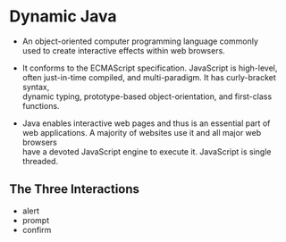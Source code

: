 # Dynamic Java
* An object-oriented computer programming language commonly <br>
  used to create interactive effects within web browsers.


* It conforms to the ECMAScript specification. JavaScript is high-level, <br>
  often just-in-time compiled, and multi-paradigm. It has curly-bracket syntax, <br> 
  dynamic typing, prototype-based object-orientation, and first-class functions. 


* Java enables interactive web pages and thus is an essential part of <br>
  web applications. A majority of websites use it and all major web browsers <br>
  have a devoted JavaScript engine to execute it. JavaScript is single threaded.

## The Three Interactions
<ul>
 <li> alert </li>
 <li> prompt </li>
 <li> confirm </li>
 </ul>